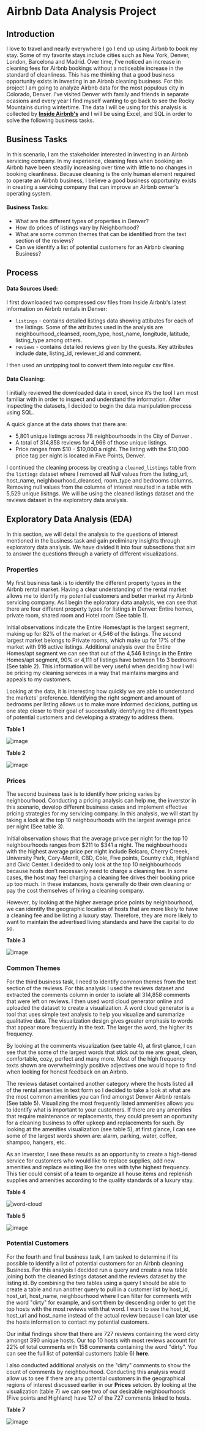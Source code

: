 # Airbnb Data Analysis Project

## Introduction
I love to travel and nearly everywhere I go I end up using Airbnb to book my stay. Some of my favorite stays include cities such as New York, Denver, London, Barcelona and Madrid. Over time, I've noticed an increase in cleaning fees for Airbnb bookings without a noticeable increase in the standard of cleanliness. This has me thinking that a good business opportunity exists in investing in an Airbnb cleaning business. For this project I am going to analyze Airbnb data for the most populous city in Colorado, Denver. I've visited Denver with family and friends in separate ocasions and every year I find myself wanting to go back to see the Rocky Mountains during wintertime. The data I will be using for this analysis is collected by **[Inside Airbnb's](insideairbnb.com)** and I  will be using Excel, and SQL in order to solve the following business tasks.

## Business Tasks
In this scenario, I am the stakeholder interested in investing in an Airbnb servicing company. 
In my experience, cleaning fees when booking an Airbnb have been steadily increasing over time with little to no changes in booking cleanliness. Because cleaning is the only human element required to operate an Airbnb business, I believe a good business opportunity exists in creating a servicing company that can improve an Airbnb owner's operating system. 

#### Business Tasks:

* What are the different types of properties in Denver? 
* How do prices of listings vary by Neighborhood?
* What are some common themes that can be identified from the text section of the reviews?
* Can we identify a list of potential customers for an Airbnb cleaning Business?

## Process
#### Data Sources Used:

I first downloaded two compressed csv files from Inside Airbnb's latest information on Airbnb rentals in Denver:

* `listings` - contains detailed listings data showing attibutes for each of the listings. Some of the attributes used in the analysis are neighbourhood_cleansed, room_type, host_name, longitude, latitude, listing_type among others.
* `reviews` - contains detailed reviews given by the guests. Key attributes include date, listing_id, reviewer_id and comment.

I then used an unzipping tool to convert them into regular csv files. 

#### Data Cleaning:

I initially reviewed the downloaded data in excel, since it’s the tool I am most familiar with in order to inspect and understand the information. After inspecting the datasets, I decided to begin the data manipulation process using SQL.

A quick glance at the data shows that there are:


* 5,801 unique listings across 78 neighbourhoods in the City of Denver .
* A total of 314,858 reviews for 4,966 of those unique listings.
* Price ranges from $10 - $10,000 a night. The listing with the $10,000 price tag per night is located in Five Points, Denver.


I continued the cleaning process by creating a `cleaned_listings` table from the `listings` dataset where I removed all *Null* values from the listing_url, host_name, neighbourhood_cleansed, room_type and bedrooms columns. Removing null values from the columns of interest resulted in a table with 5,529 unique lisitngs. We will be using the cleaned listings dataset and the reviews dataset in the exploratory data analysis.

## Exploratory Data Analysis (EDA)

In this section, we will detail the analysis to the questions of interest mentioned in the business task and gain preliminary insights through exploratory data analysis. We have divided it into four subsections that aim to answer the questions through a variety of different visualizations.

### Properties

My first business task is to identify the different property types in the Airbnb rental market. Having a clear understanding of the rental market allows me to identify my potential customers and better market my Airbnb servicing company. As I begin the eploratory data analysis, we can see that there are four different property types for listings in Denver: Entire homes, private room, shared room and Hotel room (See table 1).

Initial observations indicate the Entire Homes/apt is the largest segment, making up for 82% of the market or 4,546 of the listings. The second largest market belongs to Private rooms, which make up for 17% of the market with 916 active listings. Additional analysis over the Entire Homes/apt segment we can see that out of the 4,546 listings in the Entire Homes/apt segment, 90% or 4,111 of listings have between 1 to 3 bedrooms (See table 2). This information will be very useful when deciding how I will be pricing my cleaning services in a way that maintains margins and appeals to my customers.

Looking at the data, it is interesting how quickly we are able to understand the markets' preference. Identifying the right segment and amount of bedrooms per listing allows us to make more informed decicions, putting us one step closer to their goal of successfully identifying the different types of potential customers and developing a strategy to address them.

**Table 1**

![image](https://user-images.githubusercontent.com/42790824/195717647-3d1988f7-87e1-4641-9b13-12813076c177.png)

**Table 2**

![image](https://user-images.githubusercontent.com/42790824/195717495-cdef1b89-ecfa-48fe-9373-2eb42fefe629.png)


### Prices

The second business task is to identify how pricing varies by neighbourhood. Conducting a pricing analysis can help me, the inverstor in this scenario, develop different business cases and implement effective pricing strategies for my servicing company. In this analysis, we will start by taking a look at the top 10 neighbourhoods with the largest average price per night (See table 3). 

Initial observation shows that the average privce per night for the top 10 neighbourhoods ranges from $211 to $341 a night. The neighbourhoods with the highest average price per night include Belcaro, Cherry Creeek, University Park, Cory-Merrill, CBD, Cole, Five points, Country club, Highland and Civic Center. I decided to only look at the top 10 neighbourhoods because hosts don’t necessarily need to charge a cleaning fee. In some cases, the host may feel charging a cleaning fee drives their booking price up too much. In these instances, hosts generally do their own cleaning or pay the cost themselves of hiring a cleaning company.

However, by looking at the higher average price points by neighbourhood, we can identify the geographic location of hosts that are more likely to have a cleaning fee and be listing a luxury stay. Therefore, they are more likely to want to maintain the advertised living standards and have the capital to do so.

**Table 3**

![image](https://user-images.githubusercontent.com/42790824/195718767-0e97ddfd-87c9-4caa-93cf-1dddc9a1833c.png)

### Common Themes

For the third business task, I need to identify common themes from the text section of the reviews. For this analysis I used the reviews dataset and extracted the comments column in order to isolate all 314,858 comments that were left on reviews. I then used  word cloud generator online and uploaded the dataset to create a visualization. A word cloud generator is a tool that uses simple text analysis to help you visualize and summarize qualitative data. The visualization design gives greater emphasis to words that appear more frequently in the text. The larger the word, the higher its frequency. 

By looking at the comments visualization (see table 4), at first glance, I can see that the some of the largest words that stick out to me are: great, clean, comfortable, cozy, perfect and many more. Most of the high frequency texts shown are overwhelmingly positive adjectives one would hope to find when looking for honest feedback on an Airbnb. 

The reviews dataset contained another category where the hosts listed all of the rental amenities in text form so I decided to take a look at what are the most common amenities you can find amongst Denver Airbnb rentals (See table 5). Visualizing the most frequently listed ammenities allows you to identify what is important to your customers. If there are any amenities that require maintenance or replacements, they could present an oportunity for a cleaning business to offer upkeep and replacements for such.  By looking at the amenities visualization (see table 5), at first glance, I can see some of the largest words shown are: alarm, parking, water, coffee, shampoo, hangers, etc. 

As an inverstor, I see these results as an opportunity to create a high-tiered service for customers who would like to replace supplies, add new amenities and replace existing like the ones with tyhe highest frequency. This tier could consist of a team to organize all house items and replenish supplies and amenities according to the quality standards of a luxury stay.

**Table 4**

![word-cloud](https://user-images.githubusercontent.com/42790824/195720048-17c705ec-f6da-4930-8fb0-51911e546c0d.png)

**Table 5**

![image](https://user-images.githubusercontent.com/42790824/195723366-4a607feb-150b-42ea-9153-b90c23184873.png)

### Potential Customers

For the fourth and final business task, I am tasked to determine if its possible to identify a list of potential customers for an Airbnb cleaning Business. For this analysis I decided run a query and create a new table joining both the cleaned listings dataset and the reviews dataset by the listing id. By combining the two tables using a query I should be able to create a table and run another query to pull in a customer list by host_id, host_url, host_name, neighbourhood where I can filter for comments with the word "dirty" for example, and sort them by descending order to get the top hosts with the most reviews with that word. I want to see the host_id, host_url and host_name instead of the actual review because I can later use the hosts information to contact my potential customers. 

Our initial findings show that there are 727 reviews containing the word dirty amongst 390 unique hosts. Our top 10 hosts with most reviews account for 22% of total comments with 158 comments containing the word "dirty". You can see the full list of potential customers (table 6) **here**. 

I also conducted additional analysis on the "dirty" comments to show the count of comments by neighbourhood. Conducting this analysis would allow us to see if there are any potential customers in the geographical regions of interest discussed earlier in our **Prices** setcion. By looking at the visualization (table 7) we can see two of our desirable neighbourhoods (Five points and Highland) have 127 of the 727 comments linked to hosts.  

**Table 7**

![image](https://user-images.githubusercontent.com/42790824/195734815-aff2b6e7-45f4-49d0-8546-7d65cddc370a.png)




